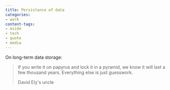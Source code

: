 ```yaml
---
title: Persistance of data
categories:
- work
content-tags:
- aside
- tech
- quote
- media
---
```


On long-term data storage:

> If you write it on papyrus and lock it in a pyramid, we know it will last a few thousand years. Everything else is just guesswork.
> <footer>David Ely's uncle</footer>
